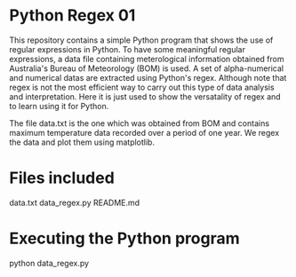 # Python Regex 01

This repository contains a simple Python program that shows the use of regular expressions in Python. To have some meaningful regular expressions, a data file containing meterological information obtained from Australia's Bureau of Meteorology (BOM) is used. A set of alpha-numerical and numerical datas are extracted using Python's regex. Although note that regex is not the most efficient way to carry out this type of data analysis and interpretation. Here it is just used to show the versatality of regex and to learn using it for Python.

The file data.txt is the one which was obtained from BOM and contains maximum temperature data recorded over a period of one year. We regex the data and plot them using matplotlib.

# Files included
data.txt
data_regex.py
README.md

# Executing the Python program
python data_regex.py
